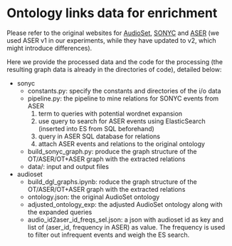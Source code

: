 # Ontology links data for enrichment

Please refer to the original websites for [AudioSet](https://research.google.com/audioset/download.html), [SONYC](https://zenodo.org/record/3233082) and [ASER](https://hkust-knowcomp.github.io/ASER/html/index.html) (we used ASER v1 in our experiments, while they have updated to v2, which might introduce differences). 

Here we provide the processed data and the code for the processing (the resulting graph data is already in the directories of code), detailed below:

- sonyc
    - constants.py: specify the constants and directories of the i/o data
    - pipeline.py: the pipeline to mine relations for SONYC events from ASER
        1. term to queries with potential wordnet expansion
        2. use query to search for ASER events using ElasticSearch (inserted into ES from SQL beforehand)
        3. query in ASER SQL database for relations
        4. attach ASER events and relations to the original ontology
    - build_sonyc_graph.py: produce the graph structure of the OT/ASER/OT+ASER graph with the extracted relations
    - data/: input and output files
- audioset
    - build_dgl_graphs.ipynb: roduce the graph structure of the OT/ASER/OT+ASER graph with the extracted relations
    - ontology.json: the original AudioSet ontology
    - adjusted_ontology_exp: the adjusted AudioSet ontology along with the expanded queries
    - audio_id2aser_id_freqs_sel.json: a json with audioset id as key and list of (aser_id, frequency in ASER) as value. The frequency is used to filter out infrequent events and weigh the ES search.
